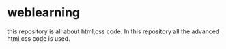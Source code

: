 # weblearning
this repository is all about html,css code.
In this repository all the advanced html,css code is used.

